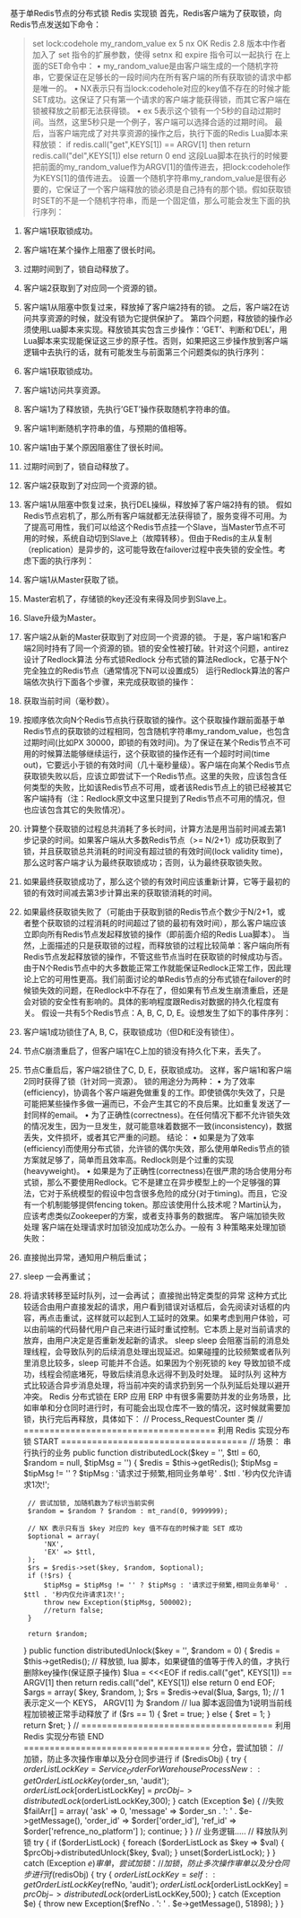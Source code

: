基于单Redis节点的分布式锁
Redis 实现锁
首先，Redis客户端为了获取锁，向Redis节点发送如下命令：
> set lock:codehole my_random_value ex 5 nx
OK
Redis 2.8 版本中作者加入了 set 指令的扩展参数，使得 setnx 和 expire 指令可以一起执行
在上面的SET命令中：
• my_random_value是由客户端生成的一个随机字符串，它要保证在足够长的一段时间内在所有客户端的所有获取锁的请求中都是唯一的。
• NX表示只有当lock:codehole对应的key值不存在的时候才能SET成功。这保证了只有第一个请求的客户端才能获得锁，而其它客户端在锁被释放之前都无法获得锁。
• ex 5表示这个锁有一个5秒的自动过期时间。当然，这里5秒只是一个例子，客户端可以选择合适的过期时间。
最后，当客户端完成了对共享资源的操作之后，执行下面的Redis Lua脚本来释放锁：
if redis.call("get",KEYS[1]) == ARGV[1] then
    return redis.call("del",KEYS[1])
else
    return 0
end
这段Lua脚本在执行的时候要把前面的my_random_value作为ARGV[1]的值传进去，把lock:codehole作为KEYS[1]的值传进去。
设置一个随机字符串my_random_value是很有必要的，它保证了一个客户端释放的锁必须是自己持有的那个锁。假如获取锁时SET的不是一个随机字符串，而是一个固定值，那么可能会发生下面的执行序列：
1. 客户端1获取锁成功。
2. 客户端1在某个操作上阻塞了很长时间。
3. 过期时间到了，锁自动释放了。
4. 客户端2获取到了对应同一个资源的锁。
5. 客户端1从阻塞中恢复过来，释放掉了客户端2持有的锁。
之后，客户端2在访问共享资源的时候，就没有锁为它提供保护了。
第四个问题，释放锁的操作必须使用Lua脚本来实现。释放锁其实包含三步操作：’GET’、判断和’DEL’，用Lua脚本来实现能保证这三步的原子性。否则，如果把这三步操作放到客户端逻辑中去执行的话，就有可能发生与前面第三个问题类似的执行序列：
1. 客户端1获取锁成功。
2. 客户端1访问共享资源。
3. 客户端1为了释放锁，先执行’GET’操作获取随机字符串的值。
4. 客户端1判断随机字符串的值，与预期的值相等。
5. 客户端1由于某个原因阻塞住了很长时间。
6. 过期时间到了，锁自动释放了。
7. 客户端2获取到了对应同一个资源的锁。
8. 客户端1从阻塞中恢复过来，执行DEL操纵，释放掉了客户端2持有的锁。
假如Redis节点宕机了，那么所有客户端就都无法获得锁了，服务变得不可用。为了提高可用性，我们可以给这个Redis节点挂一个Slave，当Master节点不可用的时候，系统自动切到Slave上（故障转移）。但由于Redis的主从复制（replication）是异步的，这可能导致在failover过程中丧失锁的安全性。考虑下面的执行序列：
1. 客户端1从Master获取了锁。
2. Master宕机了，存储锁的key还没有来得及同步到Slave上。
3. Slave升级为Master。
4. 客户端2从新的Master获取到了对应同一个资源的锁。
于是，客户端1和客户端2同时持有了同一个资源的锁。锁的安全性被打破。针对这个问题，antirez设计了Redlock算法
分布式锁Redlock
分布式锁的算法Redlock，它基于N个完全独立的Redis节点（通常情况下N可以设置成5）
运行Redlock算法的客户端依次执行下面各个步骤，来完成获取锁的操作：
1. 获取当前时间（毫秒数）。
2. 按顺序依次向N个Redis节点执行获取锁的操作。这个获取操作跟前面基于单Redis节点的获取锁的过程相同，包含随机字符串my_random_value，也包含过期时间(比如PX 30000，即锁的有效时间)。为了保证在某个Redis节点不可用的时候算法能够继续运行，这个获取锁的操作还有一个超时时间(time out)，它要远小于锁的有效时间（几十毫秒量级）。客户端在向某个Redis节点获取锁失败以后，应该立即尝试下一个Redis节点。这里的失败，应该包含任何类型的失败，比如该Redis节点不可用，或者该Redis节点上的锁已经被其它客户端持有（注：Redlock原文中这里只提到了Redis节点不可用的情况，但也应该包含其它的失败情况）。
3. 计算整个获取锁的过程总共消耗了多长时间，计算方法是用当前时间减去第1步记录的时间。如果客户端从大多数Redis节点（>= N/2+1）成功获取到了锁，并且获取锁总共消耗的时间没有超过锁的有效时间(lock validity time)，那么这时客户端才认为最终获取锁成功；否则，认为最终获取锁失败。
4. 如果最终获取锁成功了，那么这个锁的有效时间应该重新计算，它等于最初的锁的有效时间减去第3步计算出来的获取锁消耗的时间。
5. 如果最终获取锁失败了（可能由于获取到锁的Redis节点个数少于N/2+1，或者整个获取锁的过程消耗的时间超过了锁的最初有效时间），那么客户端应该立即向所有Redis节点发起释放锁的操作（即前面介绍的Redis Lua脚本）。
当然，上面描述的只是获取锁的过程，而释放锁的过程比较简单：客户端向所有Redis节点发起释放锁的操作，不管这些节点当时在获取锁的时候成功与否。
由于N个Redis节点中的大多数能正常工作就能保证Redlock正常工作，因此理论上它的可用性更高。我们前面讨论的单Redis节点的分布式锁在failover的时候锁失效的问题，在Redlock中不存在了，但如果有节点发生崩溃重启，还是会对锁的安全性有影响的。具体的影响程度跟Redis对数据的持久化程度有关。
假设一共有5个Redis节点：A, B, C, D, E。设想发生了如下的事件序列：
1. 客户端1成功锁住了A, B, C，获取锁成功（但D和E没有锁住）。
2. 节点C崩溃重启了，但客户端1在C上加的锁没有持久化下来，丢失了。
3. 节点C重启后，客户端2锁住了C, D, E，获取锁成功。
这样，客户端1和客户端2同时获得了锁（针对同一资源）。
锁的用途分为两种：
• 为了效率(efficiency)，协调各个客户端避免做重复的工作。即使锁偶尔失效了，只是可能把某些操作多做一遍而已，不会产生其它的不良后果。比如重复发送了一封同样的email。
• 为了正确性(correctness)。在任何情况下都不允许锁失效的情况发生，因为一旦发生，就可能意味着数据不一致(inconsistency)，数据丢失，文件损坏，或者其它严重的问题。
结论：
• 如果是为了效率(efficiency)而使用分布式锁，允许锁的偶尔失效，那么使用单Redis节点的锁方案就足够了，简单而且效率高。Redlock则是个过重的实现(heavyweight)。
• 如果是为了正确性(correctness)在很严肃的场合使用分布式锁，那么不要使用Redlock。它不是建立在异步模型上的一个足够强的算法，它对于系统模型的假设中包含很多危险的成分(对于timing)。而且，它没有一个机制能够提供fencing token。那应该使用什么技术呢？Martin认为，应该考虑类似Zookeeper的方案，或者支持事务的数据库。
客户端加锁失败处理
客户端在处理请求时加锁没加成功怎么办。一般有 3 种策略来处理加锁失败：
1. 直接抛出异常，通知用户稍后重试；
2. sleep 一会再重试；
3. 将请求转移至延时队列，过一会再试；
直接抛出特定类型的异常
这种方式比较适合由用户直接发起的请求，用户看到错误对话框后，会先阅读对话框的内容，再点击重试，这样就可以起到人工延时的效果。如果考虑到用户体验，可以由前端的代码替代用户自己来进行延时重试控制。它本质上是对当前请求的放弃，由用户决定是否重新发起新的请求。
sleep
sleep 会阻塞当前的消息处理线程，会导致队列的后续消息处理出现延迟。如果碰撞的比较频繁或者队列里消息比较多，sleep 可能并不合适。如果因为个别死锁的 key 导致加锁不成功，线程会彻底堵死，导致后续消息永远得不到及时处理。
延时队列
这种方式比较适合异步消息处理，将当前冲突的请求扔到另一个队列延后处理以避开冲突。
Redis 分布式锁在 ERP 应用
ERP 中有很多需要防并发的业务场景，比如审单和分仓同时进行时，有可能会出现仓库不一致的情况，这时候就需要加锁，执行完后再释放，具体如下：
    // Process_RequestCounter 类
    // ===================================== 利用 Redis 实现分布锁 START ====================================
    // 场景： 串行执行的业务
    public function distributedLock($key = '', $ttl = 60, $random = null, $tipMsg = '')
    {
        $redis = $this->getRedis();
        $tipMsg = $tipMsg != '' ? $tipMsg : '请求过于频繁,相同业务单号' . $ttl . '秒内仅允许请求1次!';
        
        // 尝试加锁, 加随机数为了标识当前实例
        $random = $random ? $random : mt_rand(0, 9999999);
        
        // NX 表示只有当 $key 对应的 key 值不存在的时候才能 SET 成功
        $optional = array(
            'NX',
            'EX' => $ttl,
        );
        $rs = $redis->set($key, $random, $optional); 
        if (!$rs) {
            $tipMsg = $tipMsg != '' ? $tipMsg : '请求过于频繁,相同业务单号' . $ttl . '秒内仅允许请求1次!';
            throw new Exception($tipMsg, 500002);
            //return false;
        }
        
        return $random;
    }
    public function distributedUnlock($key = '', $random = 0)
    {
        $redis = $this->getRedis();
        // 释放锁, lua 脚本，如果键值的值等于传入的值，才执行删除key操作(保证原子操作)
        $lua = <<<EOF
            if redis.call("get", KEYS[1]) == ARGV[1] then
                return redis.call("del", KEYS[1])
            else
                return 0
            end
EOF;
        $args = array(
            $key,
            $random,
        );
        $rs = $redis->eval($lua, $args, 1); // 1 表示定义一个 KEYS， ARGV[1] 为 $random
        // lua 脚本返回值为1说明当前线程加锁被正常手动释放了
        if ($rs == 1) {
            $ret = true;
        } else {
            $ret = 1;
        }
        return $ret;
    }
    // ===================================== 利用 Redis 实现分布锁 END ====================================
分仓，尝试加锁：
                                        // 加锁，防止多次操作审单以及分仓同步进行
                    if ($redisObj) {
                        try {
                            $orderListLockKey = Service_OrderForWarehouseProcessNew::getOrderListLockKey($order_sn, 'audit');
                            $orderListLock[$orderListLockKey] = $prcObj->distributedLock($orderListLockKey,300);
                        } catch (Exception $e) {
                            //失败
                            $failArr[] = array(
                                'ask' => 0,
                                'message' => $order_sn . ': ' . $e->getMessage(),
                                'order_id' => $order['order_id'],
                                'ref_id' => $order['refrence_no_platform']
                            );
                            continue;
                        }
                    }
                                        // 业务逻辑.....
                                        // 释放队列锁
                    try {
                        if ($orderListLock) {
                            foreach ($orderListLock as $key => $val) {
                                $prcObj->distributedUnlock($key, $val);
                            }
                            unset($orderListLock);
                        }
                    } catch (Exception $e) {
                    }
审单，尝试加锁：
                                        // 加锁，防止多次操作审单以及分仓同步进行
                    if ($redisObj) {
                        try {
                            $orderListLockKey = self::getOrderListLockKey($refNo, 'audit');
                            $orderListLock[$orderListLockKey] = $prcObj->distributedLock($orderListLockKey,500);
                        } catch (Exception $e) {
                            throw new Exception($refNo . ': ' . $e->getMessage(), 51898);
                        }
                    }